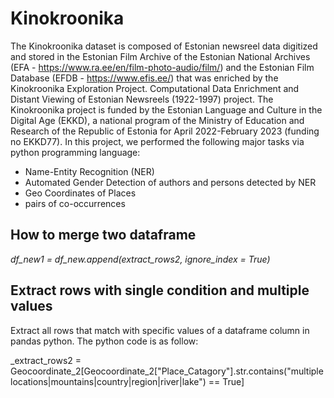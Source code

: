 # Kinokroonika
The Kinokroonika dataset is composed of Estonian newsreel data digitized and stored in the Estonian Film Archive of the Estonian National Archives (EFA - https://www.ra.ee/en/film-photo-audio/film/) and the Estonian Film Database (EFDB - https://www.efis.ee/) that was enriched by the Kinokroonika Exploration Project. Computational Data Enrichment and Distant Viewing of Estonian Newsreels (1922-1997) project. The Kinokroonika project is funded by the Estonian Language and Culture in the Digital Age (EKKD), a national program of the Ministry of Education and Research of the Republic of Estonia for April 2022-February 2023 (funding no EKKD77).
In this project, we performed the following major tasks via python programming language: 
* Name-Entity Recognition (NER)
* Automated Gender Detection of authors and persons detected by NER
* Geo Coordinates of Places
* pairs of co-occurrences

## How to merge two dataframe

_df_new1 = df_new.append(extract_rows2, ignore_index = True)_

## Extract rows with single condition and multiple values

Extract all rows that match with specific values of a dataframe column in pandas python. The python code is as follow:

_extract_rows2 = Geocoordinate_2[Geocoordinate_2["Place_Catagory"].str.contains("multiple locations|mountains|country|region|river|lake") == True]
